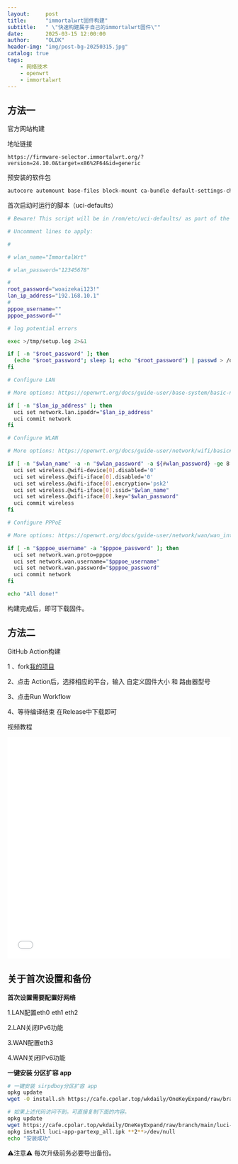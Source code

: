 ```yaml
---
layout:     post
title:      "immortalwrt固件构建"
subtitle:   " \"快速构建属于自己的immortalwrt固件\""
date:       2025-03-15 12:00:00
author:     "OLDK"
header-img: "img/post-bg-20250315.jpg"
catalog: true
tags:
    - 网络技术
    - openwrt
    - immortalwrt
---
```




## 方法一

官方网站构建



地址链接

```
https://firmware-selector.immortalwrt.org/?version=24.10.0&target=x86%2F64&id=generic
```

预安装的软件包

```bash
autocore automount base-files block-mount ca-bundle default-settings-chn dnsmasq-full dropbear fdisk firewall4 fstools grub2-bios-setup i915-firmware-dmc kmod-8139cp kmod-8139too kmod-button-hotplug kmod-e1000e kmod-fs-f2fs kmod-i40e kmod-igb kmod-igbvf kmod-igc kmod-ixgbe kmod-ixgbevf kmod-nf-nathelper kmod-nf-nathelper-extra kmod-nft-offload kmod-pcnet32 kmod-r8101 kmod-r8125 kmod-r8126 kmod-r8168 kmod-tulip kmod-usb-hid kmod-usb-net kmod-usb-net-asix kmod-usb-net-asix-ax88179 kmod-usb-net-rtl8150 kmod-usb-net-rtl8152-vendor kmod-vmxnet3 libc libgcc libustream-openssl logd luci-app-package-manager luci-compat luci-lib-base luci-lib-ipkg luci-light mkf2fs mtd netifd nftables odhcp6c odhcpd-ipv6only opkg partx-utils ppp ppp-mod-pppoe procd-ujail uci uclient-fetch urandom-seed urngd kmod-amazon-ena kmod-amd-xgbe kmod-bnx2 kmod-e1000 kmod-dwmac-intel kmod-forcedeth kmod-fs-vfat kmod-tg3 kmod-drm-i915 luci-app-openclash luci-app-ttyd luci-app-xlnetacc luci-app-zerotier luci-app-wol luci-app-upnp luci-app-unblockneteasemusic luci-app-udpxy luci-app-ddns-go luci-i18n-base-zh-cn luci-i18n-firewall-zh-cn luci-i18n-opkg-zh-cn luci-app-argon-config luci-i18n-argon-config-zh-cn luci-i18n-filebrowser-zh-cn luci-i18n-ttyd-zh-cn luci-i18n-passwall-zh-cn luci-i18n-homeproxy-zh-cn openssh-sftp-server luci-i18n-xlnetacc-zh-cn luci-i18n-upnp-zh-cn luci-i18n-udpxy-zh-cn luci-i18n-ddns-go-zh-cn luci-i18n-wol-zh-cn luci-i18n-zerotier-zh-cn luci-app-nlbwmon luci-i18n-nlbwmon-zh-cn luci-app-vlmcsd luci-i18n-vlmcsd-zh-cn luci-app-ramfree luci-i18n-ramfree-zh-cn luci-app-appfilter luci-i18n-appfilter-zh-cn
```

首次启动时运行的脚本（uci-defaults）

```bash
# Beware! This script will be in /rom/etc/uci-defaults/ as part of the image.

# Uncomment lines to apply:

#

# wlan_name="ImmortalWrt"

# wlan_password="12345678"

#
root_password="woaizekai123!"
lan_ip_address="192.168.10.1"
#
pppoe_username=""
pppoe_password=""

# log potential errors

exec >/tmp/setup.log 2>&1

if [ -n "$root_password" ]; then
  (echo "$root_password"; sleep 1; echo "$root_password") | passwd > /dev/null
fi

# Configure LAN

# More options: https://openwrt.org/docs/guide-user/base-system/basic-networking

if [ -n "$lan_ip_address" ]; then
  uci set network.lan.ipaddr="$lan_ip_address"
  uci commit network
fi

# Configure WLAN

# More options: https://openwrt.org/docs/guide-user/network/wifi/basic#wi-fi_interfaces

if [ -n "$wlan_name" -a -n "$wlan_password" -a ${#wlan_password} -ge 8 ]; then
  uci set wireless.@wifi-device[0].disabled='0'
  uci set wireless.@wifi-iface[0].disabled='0'
  uci set wireless.@wifi-iface[0].encryption='psk2'
  uci set wireless.@wifi-iface[0].ssid="$wlan_name"
  uci set wireless.@wifi-iface[0].key="$wlan_password"
  uci commit wireless
fi

# Configure PPPoE

# More options: https://openwrt.org/docs/guide-user/network/wan/wan_interface_protocols#protocol_pppoe_ppp_over_ethernet

if [ -n "$pppoe_username" -a "$pppoe_password" ]; then
  uci set network.wan.proto=pppoe
  uci set network.wan.username="$pppoe_username"
  uci set network.wan.password="$pppoe_password"
  uci commit network
fi

echo "All done!"
```

构建完成后，即可下载固件。



## 方法二

GitHub Action构建



1 、fork[我的项目](https://github.com/KEVINJ1E/AutoBuildImmortalWrt)

2、点击 Action后，选择相应的平台，输入 自定义固件大小 和 路由器型号

3、点击Run Workflow

4、等待编译结束 在Release中下载即可

视频教程

<iframe src="//player.bilibili.com/player.html?isOutside=true&aid=113741840515614&bvid=BV1EG6VYCER3&cid=27613203939&page=2&high_quality=1&danmaku=0&autoplay=0" scrolling="no" border="0" frameborder="no" framespacing="0" allowfullscreen="true" sandbox="allow-top-navigation allow-same-origin allow-forms allow-scripts" width="100%" height="500"></iframe>

## 关于首次设置和备份


**首次设置需要配置好网络** 

1.LAN配置eth0 eth1 eth2

2.LAN关闭IPv6功能

3.WAN配置eth3

4.WAN关闭IPv6功能



**一键安装 分区扩容 app**

```bash
# 一键安装 sirpdboy分区扩容 app
opkg update
wget -O install.sh https://cafe.cpolar.top/wkdaily/OneKeyExpand/raw/branch/main/install.sh && chmod +x install.sh && ./install.sh

# 如果上述代码访问不到。可直接复制下面的内容。 
opkg update
wget https://cafe.cpolar.top/wkdaily/OneKeyExpand/raw/branch/main/luci-app-partexp_all.ipk
opkg install luci-app-partexp_all.ipk **2**>/dev/null
echo "安装成功"
```



⚠️注意⚠️ 每次升级前务必要导出备份。